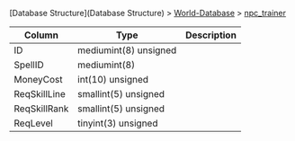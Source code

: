 [Database Structure](Database Structure) > [World-Database](World-Database) > [npc_trainer](npc_trainer)

Column | Type | Description
--- | --- | ---
ID | mediumint(8) unsigned | 
SpellID | mediumint(8) | 
MoneyCost | int(10) unsigned | 
ReqSkillLine | smallint(5) unsigned | 
ReqSkillRank | smallint(5) unsigned | 
ReqLevel | tinyint(3) unsigned | 

